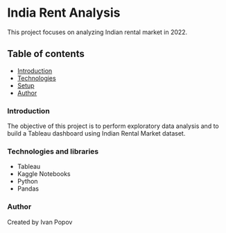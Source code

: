 #  India Rent Analysis

This project focuses on analyzing Indian rental market in 2022.

## Table of contents

* [Introduction](#Introduction)
* [Technologies](#Technologies)
* [Setup](#Use)
* [Author](#Author)

### Introduction

The objective of this project is to perform exploratory data analysis and to build a Tableau dashboard using Indian Rental Market dataset.
### Technologies and libraries

* Tableau
* Kaggle Notebooks
* Python
* Pandas

### Author

Created by Ivan Popov